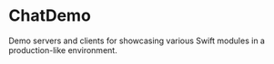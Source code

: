 # ChatDemo

Demo servers and clients for showcasing various Swift modules in a production-like environment.

